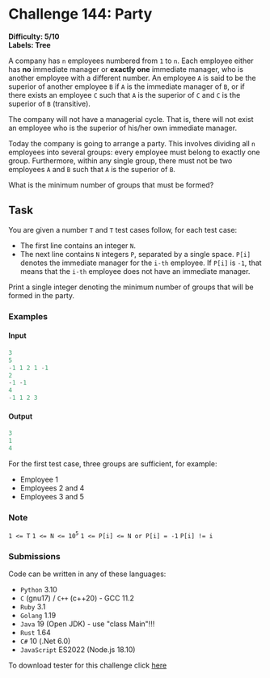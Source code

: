 # Challenge 144: Party

**Difficulty: 5/10  
Labels: Tree**

A company has `n` employees numbered from `1` to `n`. Each employee either has **no** immediate manager or **exactly one** immediate manager, who is another employee with a different number. An employee `A` is said to be the superior of another employee `B` if `A` is the immediate manager of `B`, or if there exists an employee `C` such that `A` is the superior of `C` and `C` is the superior of `B` (transitive).

The company will not have a managerial cycle. That is, there will not exist an employee who is the superior of his/her own immediate manager.

Today the company is going to arrange a party. This involves dividing all `n` employees into several groups: every employee must belong to exactly one group. Furthermore, within any single group, there must not be two employees `A` and `B` such that `A` is the superior of `B`.

What is the minimum number of groups that must be formed?

## Task

You are given a number `T` and `T` test cases follow, for each test case:

- The first line contains an integer `N`.
- The next line contains `N` integers `P`, separated by a single space. `P[i]` denotes the immediate manager for the `i-th` employee. If `P[i]` is `-1`, that means that the `i-th` employee does not have an immediate manager.

Print a single integer denoting the minimum number of groups that will be formed in the party.

### Examples

#### Input

```rust
3
5
-1 1 2 1 -1
2
-1 -1
4
-1 1 2 3
```

#### Output

```rust
3
1
4
```

For the first test case, three groups are sufficient, for example:

- Employee 1
- Employees 2 and 4
- Employees 3 and 5

### Note

`1 <= T`
`1 <= N <= 10`<sup>`5`</sup>
`1 <= P[i] <= N or P[i] = -1`
`P[i] != i`

### Submissions

Code can be written in any of these languages:

- `Python` 3.10
- `C` (gnu17) / `C++` (c++20) - GCC 11.2
- `Ruby` 3.1
- `Golang` 1.19
- `Java` 19 (Open JDK) - use "class Main"!!!
- `Rust` 1.64
- `C#` 10 (.Net 6.0)
- `JavaScript` ES2022 (Node.js 18.10)

To download tester for this challenge click [here](https://downgit.github.io/#/home?url=https://github.com/Pomroka/PreviousChallenges/tree/main/Challenge_144)
